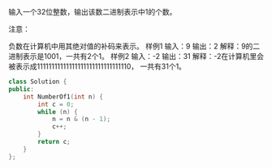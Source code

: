 输入一个32位整数，输出该数二进制表示中1的个数。

注意：

负数在计算机中用其绝对值的补码来表示。
样例1
输入：9
输出：2
解释：9的二进制表示是1001，一共有2个1。
样例2
输入：-2
输出：31
解释：-2在计算机里会被表示成11111111111111111111111111111110，
一共有31个1。

```cpp
class Solution {
public:
    int NumberOf1(int n) {
        int c = 0;
        while (n) {
            n = n & (n - 1);
            c++;
        }
        return c;
    }
};
```